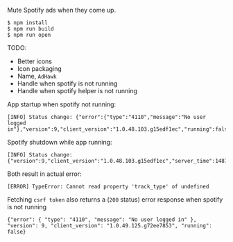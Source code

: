 Mute Spotify ads when they come up.

```
$ npm install
$ npm run build
$ npm run open
```

TODO:
  * Better icons
  * Icon packaging
  * Name, `AdHawk`
  * Handle when spotify is not running
  * Handle when spotify helper is not running

App startup when spotify not running:
```
[INFO] Status change: {"error":{"type":"4110","message":"No user logged in"},"version":9,"client_version":"1.0.48.103.g15edf1ec","running":false}
```

Spotify shutdown while app running:
```
[INFO] Status change: {"version":9,"client_version":"1.0.48.103.g15edf1ec","server_time":1487467846,"online":false,"running":true}
```

Both result in actual error:
```
[ERROR] TypeError: Cannot read property 'track_type' of undefined
```

Fetching `csrf token` also returns a (`200` status) error response when spotify is not running
```
{"error": { "type": "4110", "message": "No user logged in" }, "version": 9, "client_version": "1.0.49.125.g72ee7853", "running": false}
```
